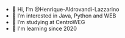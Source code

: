 - 👋 Hi, I’m @Henrique-Aldrovandi-Lazzarino
- 👀 I’m interested in Java, Python and WEB
- 🌱 I’m studying at CentroWEG
- 👾 I'm learning since 2020
